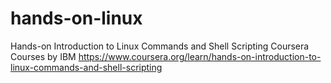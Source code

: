 # hands-on-linux
Hands-on Introduction to Linux Commands and Shell Scripting
Coursera Courses by IBM
https://www.coursera.org/learn/hands-on-introduction-to-linux-commands-and-shell-scripting
